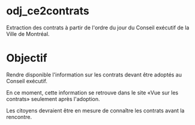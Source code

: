 # odj_ce2contrats
Extraction des contrats à partir de l'ordre du jour du Conseil exécutif de la Ville de Montréal.

# Objectif
Rendre disponible l'information sur les contrats devant être adoptés au Conseil exécutif.

En ce moment, cette information se retrouve dans le site «Vue sur les contrats» seulement après l'adoption.

Les citoyens devraient être en mesure de connaître les contrats avant la rencontre.
